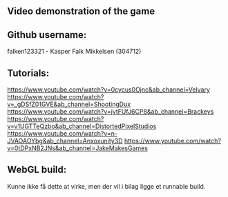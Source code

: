## Video demonstration of the game

## Github username:
falken123321 - Kasper Falk Mikkelsen (304712)

## Tutorials: 
https://www.youtube.com/watch?v=0cycus0Ojnc&ab_channel=Velvary
https://www.youtube.com/watch?v=_gDSfZ01GVE&ab_channel=ShootingDux
https://www.youtube.com/watch?v=jvtFUfJ6CP8&ab_channel=Brackeys
https://www.youtube.com/watch?v=v1UGTTeQzbo&ab_channel=DistortedPixelStudios
https://www.youtube.com/watch?v=n-JVAOAOYbg&ab_channel=Anxoxunity3D
https://www.youtube.com/watch?v=0tDPxNB2JNs&ab_channel=JakeMakesGames


## WebGL build: 
Kunne ikke få dette at virke, men der vil i bilag ligge et runnable build.
